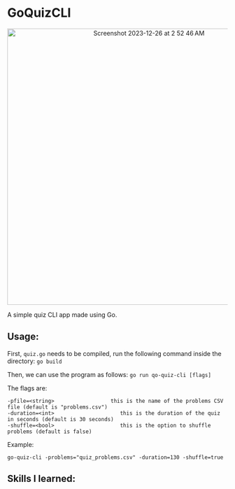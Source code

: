 # GoQuizCLI
<p align="center">
  <img style="text-align: center;" width="632" alt="Screenshot 2023-12-26 at 2 52 46 AM" src="https://github.com/esslam-ashour/GoQuizCLI/assets/61587419/9710f1c8-5764-4e64-a9db-d9e831586b3b">
</p>

A simple quiz CLI app made using Go.

## Usage:
First, `quiz.go` needs to be compiled, run the following command inside the directory:
    `go build`
    
Then, we can use the program as follows:
    `go run qo-quiz-cli [flags]`

The flags are:

    -pfile=<string>                  this is the name of the problems CSV file (default is "problems.csv")
    -duration=<int>                     this is the duration of the quiz in seconds (default is 30 seconds)
    -shuffle=<bool>                     this is the option to shuffle problems (default is false)

Example:

    go-quiz-cli -problems="quiz_problems.csv" -duration=130 -shuffle=true
      

## Skills I learned:


